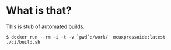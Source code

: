 # What is that?
This is stub of automated builds.

```
$ docker run --rm -i -t -v `pwd`:/work/  mcuxpressoide:latest ./ci/build.sh
```